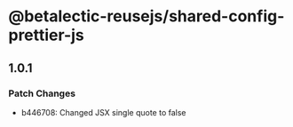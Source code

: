 # @betalectic-reusejs/shared-config-prettier-js

## 1.0.1

### Patch Changes

- b446708: Changed JSX single quote to false

